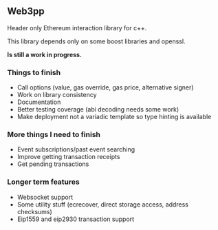 ## Web3pp

Header only Ethereum interaction library for c++.

This library depends only on some boost libraries and openssl.

**Is still a work in progress.**

### Things to finish

* Call options (value, gas override, gas price, alternative signer)
* Work on library consistency
* Documentation
* Better testing coverage (abi decoding needs some work)
* Make deployment not a variadic template so type hinting is available

### More things I need to finish

* Event subscriptions/past event searching
* Improve getting transaction receipts
* Get pending transactions

### Longer term features

* Websocket support
* Some utility stuff (ecrecover, direct storage access, address checksums)
* Eip1559 and eip2930 transaction support
